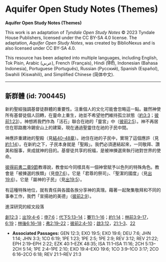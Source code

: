 # Aquifer Open Study Notes (Themes)

**Aquifer Open Study Notes (Themes)**

This work is an adaptation of *Tyndale Open Study Notes* © 2023 Tyndale House Publishers, licensed under the CC BY\-SA 4\.0 license. The adaptation, *Aquifer Open Study Notes*, was created by BiblioNexus and is also licensed under CC BY\-SA 4\.0\.

This resource has been adapted into multiple languages, including English, Tok Pisin, Arabic (عربي), French (Français), Hindi (हिंदी), Indonesian (Bahasa Indonesia), Portuguese (Português), Russian (Русский), Spanish (Español), Swahili (Kiswahili), and Simplified Chinese (简体中文).



--------------------------------

## 新群體 (id: 700445)

新約聖經強調基督徒群體的重要性。注重個人的文化可能會忽略這一點。雖然神使所有基督徒個人回轉，在靈命上重生，祂並不希望他們維持孤立狀態（[約3:3](https://ref.ly/John3:3)；[彼前1:23](https://ref.ly/1Pet1:23)）。神想將我們作為「活石」聯合在祂的「靈宮」中（[彼前2:5](https://ref.ly/1Pet2:5)）。神不再居住在耶路撒冷錫安山上的建築，現在通過聖靈住在祂的子民中間。

神應許重建祂的聖殿（見[結40–48章](https://ref.ly/Ezek40:1-Ezek48:35)）。祂住在祂的子民中，實現了這個應許（見[約1:14](https://ref.ly/John1:14)）。在新約之下，子民本身就是「聖殿」。我們必須連結起來，一同敬拜、讚美和服事，來成就神的目的。基督徒共享的祝福，是被神揀選來執行祂對世界的使命。

[彼得前書二章9節](https://ref.ly/1Pet2:9)教導說，教會如今同樣具有一個神曾賦予以色列的特殊角色。教會是「被揀選的族類」（見[申7:6](https://ref.ly/Deut7:6)）。它是「君尊的祭司」、「聖潔的國度」（見[出19:6](https://ref.ly/Exod19:6)）。它是「屬神的子民」（見[出19:5](https://ref.ly/Exod19:5)）。

有這種特殊地位，就有責任與各國各族分享神的真理。藉著一起聚集敬拜和不同的事奉工作，我們「宣揚祂的美德」（[彼前2:9](https://ref.ly/1Pet2:9)）。

進深研究的經文段落

[創12:3](https://ref.ly/Gen12:3)；[出19:4–6](https://ref.ly/Exod19:4-Exod19:6)；[申7:6](https://ref.ly/Deut7:6)；[代下5:13–14](https://ref.ly/2Chr5:13-2Chr5:14)；[賽11:1–16](https://ref.ly/Isa11:1-Isa11:16)；[約1:14](https://ref.ly/John1:14)；[林前3:9–17](https://ref.ly/1Cor3:9-1Cor3:17)，[6:19](https://ref.ly/1Cor6:19)；[林後6:16–18](https://ref.ly/2Cor6:16-2Cor6:18)；[弗2:19–22](https://ref.ly/Eph2:19-Eph2:22)；[彼前2:4–10](https://ref.ly/1Pet2:4-1Pet2:10)；[啟3:12](https://ref.ly/Rev3:12)，[21:1–3](https://ref.ly/Rev21:1-Rev21:3)、[22](https://ref.ly/Rev21:22)

* **Associated Passages:** GEN 12:3; EXO 19:5; EXO 19:6; DEU 7:6; JHN 1:14; JHN 3:3; 1CO 6:19; 1PE 1:23; 1PE 2:5; 1PE 2:9; REV 3:12; REV 21:22; EPH 2:19–EPH 2:22; EZK 40:1–EZK 48:35; ISA 11:1–ISA 11:16; 2CH 5:13–2CH 5:14; 1PE 2:4–1PE 2:10; EXO 19:4–EXO 19:6; 1CO 3:9–1CO 3:17; 2CO 6:16–2CO 6:18; REV 21:1–REV 21:3

